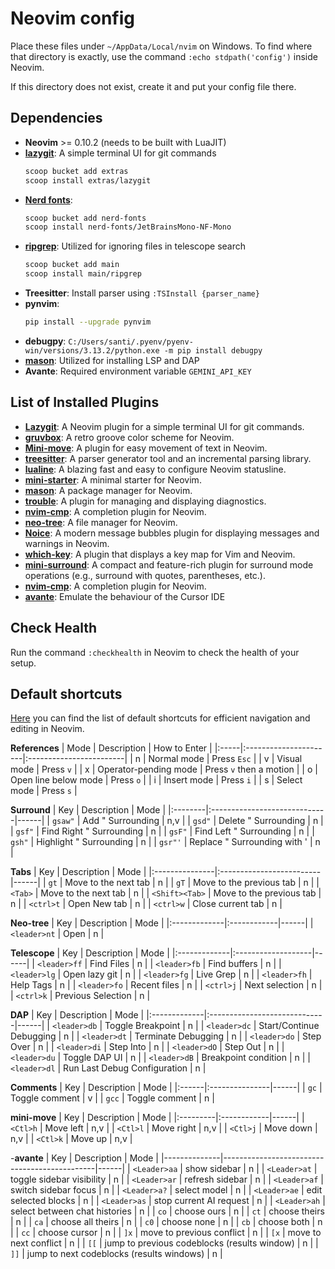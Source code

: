 # Neovim config

Place these files under `~/AppData/Local/nvim` on Windows. To find where that directory is exactly, use the command `:echo stdpath('config')` inside Neovim.

If this directory does not exist, create it and put your config file there.

## Dependencies
- **Neovim** >= 0.10.2 (needs to be built with LuaJIT)
- **[lazygit](https://github.com/jesseduffield/lazygit)**: A simple terminal UI for git commands
  ```bash
  scoop bucket add extras
  scoop install extras/lazygit
  ```
- **[Nerd fonts](https://github.com/ryanoasis/nerd-fonts/)**:
  ```bash
  scoop bucket add nerd-fonts
  scoop install nerd-fonts/JetBrainsMono-NF-Mono
  ```
- **[ripgrep](https://github.com/BurntSushi/ripgrep)**: Utilized for ignoring files in telescope search
  ```bash
  scoop bucket add main
  scoop install main/ripgrep
  ```
- **Treesitter**: Install parser using `:TSInstall {parser_name}`
- **pynvim**:
  ```bash
  pip install --upgrade pynvim
  ```
- **debugpy**:
`C:/Users/santi/.pyenv/pyenv-win/versions/3.13.2/python.exe -m pip install debugpy`
- **[mason](https://github.com/williamboman/mason.nvim)**: Utilized for installing LSP and DAP
- **Avante**:
  Required environment variable `GEMINI_API_KEY`

## List of Installed Plugins
- **[Lazygit](https://github.com/kdheepak/lazygit.nvim)**: A Neovim plugin for a simple terminal UI for git commands.
- **[gruvbox](https://github.com/ellisonleao/gruvbox.nvim)**: A retro groove color scheme for Neovim.
- **[Mini-move](https://github.com/echasnovski/mini.move)**: A plugin for easy movement of text in Neovim.
- **[treesitter](https://github.com/nvim-treesitter/nvim-treesitter)**: A parser generator tool and an incremental parsing library.
- **[lualine](https://github.com/nvim-lualine/lualine.nvim)**: A blazing fast and easy to configure Neovim statusline.
- **[mini-starter](https://github.com/echasnovski/mini.starter)**: A minimal starter for Neovim.
- **[mason](https://github.com/williamboman/mason.nvim)**: A package manager for Neovim.
- **[trouble](https://github.com/folke/trouble.nvim)**: A plugin for managing and displaying diagnostics.
- **[nvim-cmp](https://github.com/hrsh7th/nvim-cmp)**: A completion plugin for Neovim.
- **[neo-tree](https://github.com/nvim-neo-tree/neo-tree.nvim)**: A file manager for Neovim.
- **[Noice](https://github.com/folke/noice.nvim)**: A modern message bubbles plugin for displaying messages and warnings in Neovim.
- **[which-key](https://github.com/folke/which-key.nvim)**: A plugin that displays a key map for Vim and Neovim.
- **[mini-surround](https://github.com/echasnovski/mini.surround)**: A compact and feature-rich plugin for surround mode operations (e.g., surround with quotes, parentheses, etc.).
- **[nvim-cmp](https://github.com/hrsh7th/nvim-cmp)**: A completion plugin for Neovim.
- **[avante](https://github.com/yetone/avante.nvim)**: Emulate the behaviour of the Cursor IDE

## Check Health
Run the command `:checkhealth` in Neovim to check the health of your setup.

## Default shortcuts
[Here](https://www.lazyvim.org/keymaps) you can find the list of default shortcuts for efficient navigation and editing in Neovim.

**References**
| Mode | Description           | How to Enter            |
|:-----|:----------------------|:------------------------|
| n    | Normal mode           | Press `Esc`             |
| v    | Visual mode           | Press `v`               |
| x    | Operator-pending mode | Press `v` then a motion |
| o    | Open line below mode  | Press `o`               |
| i    | Insert mode           | Press `i`               |
| s    | Select mode           | Press `s`               |

**Surround**
| Key     | Description                  | Mode |
|:--------|:-----------------------------|------|
| `gsaw"` | Add " Surrounding            | n,v  |
| `gsd"`  | Delete " Surrounding         | n    |
| `gsf"`  | Find Right " Surrounding     | n    |
| `gsF"`  | Find Left " Surrounding      | n    |
| `gsh"`  | Highlight " Surrounding      | n    |
| `gsr"'` | Replace " Surrounding with ' | n    |

**Tabs**
| Key            | Description              | Mode |
|:---------------|:-------------------------|------|
| `gt`           | Move to the next tab     | n    |
| `gT`           | Move to the previous tab | n    |
| `<Tab>`        | Move to the next tab     | n    |
| `<Shift><Tab>` | Move to the previous tab | n    |
| `<ctrl>t`      | Open New tab             | n    |
| `<ctrl>w`      | Close current tab        | n    |

**Neo-tree**
| Key          | Description | Mode |
|:-------------|:------------|------|
| `<leader>nt` | Open        | n    |

**Telescope**
| Key          | Description        | Mode |
|:-------------|:-------------------|------|
| `<leader>ff` | Find Files         | n    |
| `<leader>fb` | Find buffers       | n    |
| `<leader>lg` | Open lazy git      | n    |
| `<leader>fg` | Live Grep          | n    |
| `<leader>fh` | Help Tags          | n    |
| `<leader>fo` | Recent files       | n    |
| `<ctrl>j`    | Next selection     | n    |
| `<ctrl>k`    | Previous Selection | n    |

**DAP**
| Key          | Description                  | Mode |
|:-------------|:-----------------------------|------|
| `<leader>db` | Toggle Breakpoint            | n    |
| `<leader>dc` | Start/Continue Debugging     | n    |
| `<leader>dt` | Terminate Debugging          | n    |
| `<leader>do` | Step Over                    | n    |
| `<leader>di` | Step Into                    | n    |
| `<leader>dO` | Step Out                     | n    |
| `<leader>du` | Toggle DAP UI                | n    |
| `<leader>dB` | Breakpoint condition         | n    |
| `<leader>dl` | Run Last Debug Configuration | n    |

**Comments**
| Key   | Description    | Mode |
|:------|:---------------|------|
| `gc`  | Toggle comment | v    |
| `gcc` | Toggle comment | n    |

**mini-move**
| Key      | Description | Mode |
|:---------|:------------|------|
| `<Ctl>h` | Move left   | n,v  |
| `<Ctl>l` | Move right  | n,v  |
| `<Ctl>j` | Move down   | n,v  |
| `<Ctl>k` | Move up     | n,v  |

-**avante**
| Key          | Description                                  | Mode |
|--------------|----------------------------------------------|------|
| `<Leader>aa` | show sidebar                                 | n    |
| `<Leader>at` | toggle sidebar visibility                    | n    |
| `<Leader>ar` | refresh sidebar                              | n    |
| `<Leader>af` | switch sidebar focus                         | n    |
| `<Leader>a?` | select model                                 | n    |
| `<Leader>ae` | edit selected blocks                         | n    |
| `<Leader>as` | stop current AI request                      | n    |
| `<Leader>ah` | select between chat histories                | n    |
| `co`         | choose ours                                  | n    |
| `ct`         | choose theirs                                | n    |
| `ca`         | choose all theirs                            | n    |
| `c0`         | choose none                                  | n    |
| `cb`         | choose both                                  | n    |
| `cc`         | choose cursor                                | n    |
| `]x`         | move to previous conflict                    | n    |
| `[x`         | move to next conflict                        | n    |
| `[[`         | jump to previous codeblocks (results window) | n    |
| `]]`         | jump to next codeblocks (results windows)    | n    |